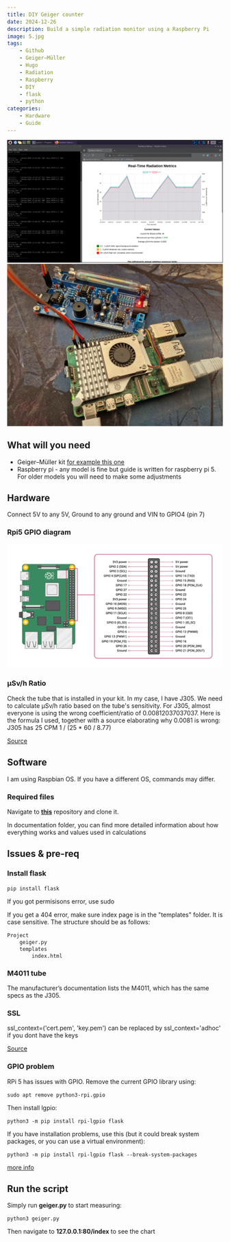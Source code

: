 ```yaml
---
title: DIY Geiger counter
date: 2024-12-26
description: Build a simple radiation monitor using a Raspberry Pi
image: 5.jpg
tags:
    - Github
    - Geiger–Müller
    - Hugo
    - Radiation
    - Raspberry
    - DIY
    - flask
    - python
categories:
    - Hardware
    - Guide
---
```

![](2.png)![](1.jpg)

## What will you need

* Geiger–Müller kit [for example this one](https://www.ebay.com/itm/396034408437?_skw=Geiger_Counter_RadiationD-v1.1-CAJOE)
* Raspberry pi - any model is fine but guide is written for raspberry pi 5. For older models you will need to make some adjustments

## Hardware

Connect 5V to any 5V, Ground to any ground and VIN to GPIO4 (pin 7)

### Rpi5 GPIO diagram
![](4.png)

### μSv/h Ratio

Check the tube that is installed in your kit. In my case, I have J305. We need to calculate μSv/h ratio based on the tube's sensitivity.
For J305, almost everyone is using the wrong coefficient/ratio of 0.00812037037037. Here is the formula I used, together with a source elaborating why 0.0081 is wrong: J305 has 25 CPM 1 / (25 * 60 / 8.77)

[Source](https://medium.com/@iotdevices/geiger-tube-j305-how-to-calculate-the-conversion-factor-of-cpm-to-%CE%BCsv-h-technical-note-b0cc14850576)

## Software

I am using Raspbian OS. If you have a different OS, commands may differ.

### Required files
Navigate to <b>[this](https://github.com/saipheblue/Rpi5_Geiger_Counter_RadiationD-v1.1-CAJOE?search=1)</b> repository and clone it.

In documentation folder, you can find more detailed information about how everything works and values used in calculations

## Issues & pre-req

### Install flask

```
pip install flask
```
If you got permisisons error, use sudo

If you get a 404 error, make sure index page is in the "templates" folder. It is case sensitive. The structure should be as follows:

    Project
        geiger.py
        templates
            index.html

### M4011 tube

The manufacturer’s documentation lists the M4011, which has the same specs as the J305.

### SSL

ssl_context=('cert.pem', 'key.pem') can be replaced by ssl_context='adhoc' if you dont have the keys

[Source](https://zhangtemplar.github.io/flask/)

### GPIO problem

RPi 5 has issues with GPIO. Remove the current GPIO library using:
```
sudo apt remove python3-rpi.gpio
```
Then install lgpio:
```
python3 -m pip install rpi-lgpio flask
```
If you have installation problems, use this (but it could break system packages, or you can use a virtual environment):
```
python3 -m pip install rpi-lgpio flask --break-system-packages
```
[more info](https://pimylifeup.com/python-externally-managed-environment/)

## Run the script

Simply run <b>geiger.py</b> to start measuring:

```
python3 geiger.py
```

Then navigate to <b>127.0.0.1:80/index</b> to see the chart
